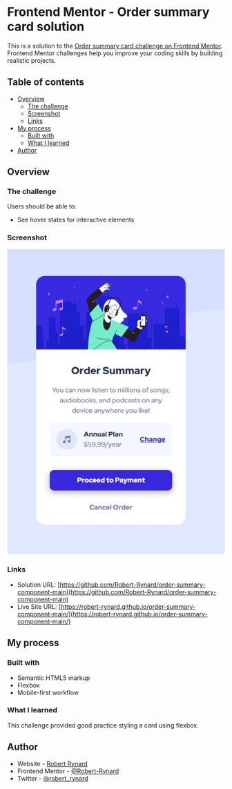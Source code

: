 # Frontend Mentor - Order summary card solution

This is a solution to the [Order summary card challenge on Frontend Mentor](https://www.frontendmentor.io/challenges/order-summary-component-QlPmajDUj). Frontend Mentor challenges help you improve your coding skills by building realistic projects.

## Table of contents

- [Overview](#overview)
  - [The challenge](#the-challenge)
  - [Screenshot](#screenshot)
  - [Links](#links)
- [My process](#my-process)
  - [Built with](#built-with)
  - [What I learned](#what-i-learned)
- [Author](#author)

## Overview

### The challenge

Users should be able to:

- See hover states for interactive elements

### Screenshot

![](./images/Capture.JPG)

### Links

- Solution URL: [https://github.com/Robert-Rynard/order-summary-component-main](https://github.com/Robert-Rynard/order-summary-component-main)
- Live Site URL: [https://robert-rynard.github.io/order-summary-component-main/](https://robert-rynard.github.io/order-summary-component-main/)

## My process

### Built with

- Semantic HTML5 markup
- Flexbox
- Mobile-first workflow

### What I learned

This challenge provided good practice styling a card using flexbox.

## Author

- Website - [Robert Rynard](https://github.com/Robert-Rynard)
- Frontend Mentor - [@Robert-Rynard](https://www.frontendmentor.io/profile/Robert-Rynard)
- Twitter - [@robert_rynard](https://www.twitter.com/robert_rynard)
